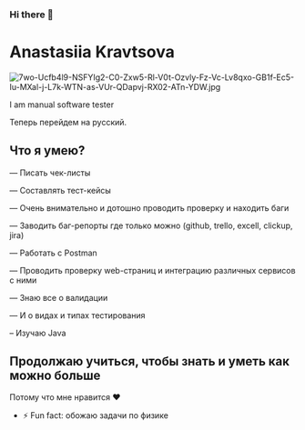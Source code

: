 ### Hi there 👋

# Anastasiia Kravtsova

![7wo-Ucfb4l9-NSFYIg2-C0-Zxw5-Rl-V0t-Ozvly-Fz-Vc-Lv8qxo-GB1f-Ec5-Iu-MXal-j-L7k-WTN-as-VUr-QDapvj-RX02-ATn-YDW.jpg](https://i.postimg.cc/4xGMHrZt/7wo-Ucfb4l9-NSFYIg2-C0-Zxw5-Rl-V0t-Ozvly-Fz-Vc-Lv8qxo-GB1f-Ec5-Iu-MXal-j-L7k-WTN-as-VUr-QDapvj-RX02-ATn-YDW.jpg)

I am manual software tester

Теперь перейдем на русский.

## Что я умею?

— Писать чек-листы

— Составлять тест-кейсы

— Очень внимательно и дотошно проводить проверку и находить баги

— Заводить баг-репорты где только можно (github, trello, excell, clickup, jira)

— Работать с Postman

— Проводить проверку web-страниц и интеграцию различных сервисов с ними

— Знаю все о валидации

— И о видах и типах тестирования

– Изучаю Java

## Продолжаю учиться, чтобы знать и уметь как можно больше
Потому что мне нравится :heart:


- ⚡ Fun fact: обожаю задачи по физике
